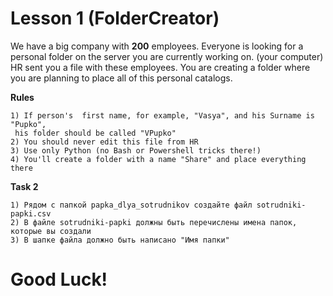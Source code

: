 # Lesson 1 (FolderCreator)

We have a big company with **200** employees.
Everyone is looking for a personal folder on the server you are currently working on. (your computer)
HR sent you a file with these employees.
You are creating a folder where you are planning to place all of this personal catalogs.

**Rules**
```
1) If person's  first name, for example, "Vasya", and his Surname is "Pupko",
 his folder should be called "VPupko"
2) You should never edit this file from HR
3) Use only Python (no Bash or Powershell tricks there!)
4) You'll create a folder with a name "Share" and place everything there

```
**Task 2**

```
1) Рядом с папкой papka_dlya_sotrudnikov создайте файл sotrudniki-papki.csv
2) В файле sotrudniki-papki должны быть перечислены имена папок, которые вы создали
3) В шапке файла должно быть написано "Имя папки"

```


# Good Luck!
